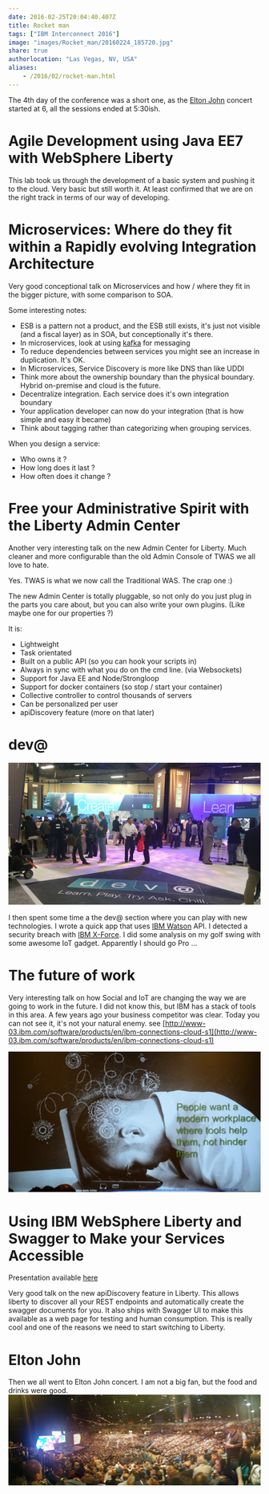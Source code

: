 ```yaml
---
date: 2016-02-25T20:04:40.407Z
title: Rocket man
tags: ["IBM Interconnect 2016"]
image: "images/Rocket_man/20160224_185720.jpg"
share: true
authorlocation: "Las Vegas, NV, USA"
aliases:
    - /2016/02/rocket-man.html
---
```

The 4th day of the conference was a short one, as the [Elton John](https://www.youtube.com/watch?v=uNNl3C0qvKg) concert started at 6, all the sessions ended at 5:30ish.

# Agile Development using Java EE7 with WebSphere Liberty
This lab took us through the development of a basic system and pushing it to the cloud. Very basic but still worth it. At least confirmed that we are on the right track in terms of our way of developing.

# Microservices: Where do they fit within a Rapidly evolving Integration Architecture
Very good conceptional talk on Microservices and how / where they fit in the bigger picture, with some comparison to SOA.

Some interesting notes:

* ESB is a pattern not a product, and the ESB still exists, it's just not visible (and a fiscal layer) as in SOA, but conceptionally it's there.
* In microservices, look at using [kafka](http://kafka.apache.org/) for messaging
* To reduce dependencies between services you might see an increase in duplication. It's OK.
* In Microservices, Service Discovery is more like DNS than like UDDI
* Think more about the ownership boundary than the physical boundary. Hybrid on-premise and cloud is the future.
* Decentralize integration. Each service does it's own integration boundary
* Your application developer can now do your integration (that is how simple and easy it became)
* Think about tagging rather than categorizing when grouping services.

When you design a service:

* Who owns it ?
* How long does it last ?
* How often does it change ?

# Free your Administrative Spirit with the Liberty Admin Center
Another very interesting talk on the new Admin Center for Liberty. Much cleaner and more configurable than the old Admin Console of TWAS we all love to hate.

Yes. TWAS is what we now call the Traditional WAS. The crap one :)

The new Admin Center is totally pluggable, so not only do you just plug in the parts you care about, but you can also write your own plugins. (Like maybe one for our properties ?)

It is:

* Lightweight
* Task orientated
* Built on a public API (so you can hook your scripts in)
* Always in sync with what you do on the cmd line. (via Websockets)
* Support for Java EE and Node/Strongloop
* Support for docker containers (so stop / start your container)
* Collective controller to control thousands of servers
* Can be personalized per user
* apiDiscovery feature (more on that later)

# dev@
![dev_at](images/Rocket_man/20160224_152900.jpg)

I then spent some time a the dev@ section where you can play with new technologies. I wrote a quick app that uses [IBM Watson](https://developer.ibm.com/watson/) API. I detected a security breach with [IBM X-Force](http://www-03.ibm.com/security/xforce/). I did some analysis on my golf swing with some awesome IoT gadget. Apparently I should go Pro ...

# The future of work
Very interesting talk on how Social and IoT are changing the way we are going to work in the future. I did not know this, but IBM has a stack of tools in this area. A few years ago your business competitor was clear. Today you can not see it, it's not your natural enemy.
see [http://www-03.ibm.com/software/products/en/ibm-connections-cloud-s1](http://www-03.ibm.com/software/products/en/ibm-connections-cloud-s1)

![work](images/Rocket_man/20160224_160102560.jpg)

# Using IBM WebSphere Liberty and Swagger to Make your Services Accessible
Presentation available [here](https://drive.google.com/open?id=0B_k6LNFyOaDHRVIxMjVOSFJpVDA)

Very good talk on the new apiDiscovery feature in Liberty. This allows liberty to discover all your REST endpoints and automatically create the swagger documents for you. It also ships with Swagger UI to make this available as a web page for testing and human consumption. This is really cool and one of the reasons we need to start switching to Liberty.

# Elton John
Then we all went to Elton John concert. I am not a big fan, but the food and drinks were good.
![work](images/Rocket_man/20160224_195642_Pano.jpg)
